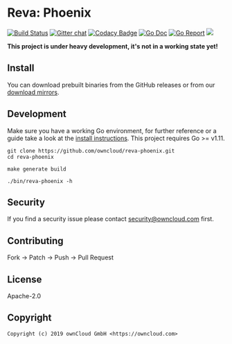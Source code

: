 # Reva: Phoenix

[![Build Status](https://cloud.drone.io/api/badges/owncloud/reva-phoenix/status.svg)](https://cloud.drone.io/owncloud/reva-phoenix)
[![Gitter chat](https://badges.gitter.im/cs3org/reva.svg)](https://gitter.im/cs3org/reva)
[![Codacy Badge](https://api.codacy.com/project/badge/Grade/afe89eb0894848c5b67dc0343afd1df9)](https://www.codacy.com/app/owncloud/reva-phoenix?utm_source=github.com&amp;utm_medium=referral&amp;utm_content=owncloud/reva-phoenix&amp;utm_campaign=Badge_Grade)
[![Go Doc](https://godoc.org/github.com/owncloud/reva-phoenix?status.svg)](http://godoc.org/github.com/owncloud/reva-phoenix)
[![Go Report](http://goreportcard.com/badge/github.com/owncloud/reva-phoenix)](http://goreportcard.com/report/github.com/owncloud/reva-phoenix)
[![](https://images.microbadger.com/badges/image/owncloud/reva-phoenix.svg)](http://microbadger.com/images/owncloud/reva-phoenix "Get your own image badge on microbadger.com")

**This project is under heavy development, it's not in a working state yet!**

## Install

You can download prebuilt binaries from the GitHub releases or from our [download mirrors](http://download.owncloud.com/reva/phoenix).

## Development

Make sure you have a working Go environment, for further reference or a guide take a look at the [install instructions](http://golang.org/doc/install.html). This project requires Go >= v1.11.

```console
git clone https://github.com/owncloud/reva-phoenix.git
cd reva-phoenix

make generate build

./bin/reva-phoenix -h
```

## Security

If you find a security issue please contact security@owncloud.com first.

## Contributing

Fork -> Patch -> Push -> Pull Request

## License

Apache-2.0

## Copyright

```console
Copyright (c) 2019 ownCloud GmbH <https://owncloud.com>
```
